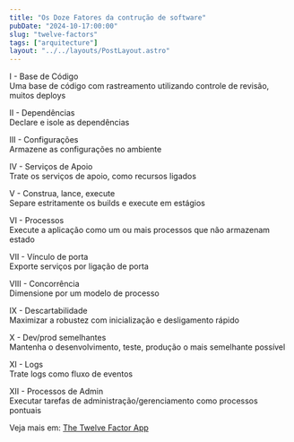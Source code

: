 ```yaml
---
title: "Os Doze Fatores da contrução de software"
pubDate: "2024-10-17:00:00"
slug: "twelve-factors"
tags: ["arquitecture"]
layout: "../../layouts/PostLayout.astro"
---
```


I - Base de Código <br>
Uma base de código com rastreamento utilizando controle de revisão, muitos deploys
   
II - Dependências <br>
Declare e isole as dependências

III - Configurações <br>
Armazene as configurações no ambiente

IV - Serviços de Apoio <br>
Trate os serviços de apoio, como recursos ligados

V - Construa, lance, execute <br>
Separe estritamente os builds e execute em estágios

VI - Processos <br>
Execute a aplicação como um ou mais processos que não armazenam estado

VII - Vínculo de porta <br>
Exporte serviços por ligação de porta

VIII - Concorrência <br>
Dimensione por um modelo de processo

IX - Descartabilidade <br>
Maximizar a robustez com inicialização e desligamento rápido

X - Dev/prod semelhantes <br>
Mantenha o desenvolvimento, teste, produção o mais semelhante possível

XI - Logs <br>
Trate logs como fluxo de eventos

XII - Processos de Admin <br>
Executar tarefas de administração/gerenciamento como processos pontuais


Veja mais em: [The Twelve Factor App](twelve-factors)